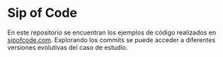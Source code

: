 # Sip of Code

En este repositorio se encuentran los ejemplos de código realizados en [sipofcode.com](sipofcode.com). Explorando los commits se puede acceder a diferentes versiones evolutivas del caso de estudio.